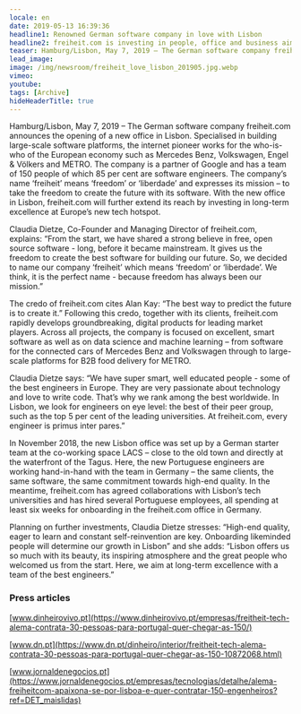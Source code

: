 ```yaml
---
locale: en
date: 2019-05-13 16:39:36
headline1: Renowned German software company in love with Lisbon
headline2: freiheit.com is investing in people, office and business aiming at long-term excellence.
teaser: Hamburg/Lisbon, May 7, 2019 – The German software company freiheit.com announces the opening of a new office in Lisbon. Specialised in building large-scale software platforms, the internet pioneer works for the who-is-who of the European economy such as Mercedes Benz, Volkswagen, Engel & Völkers and METRO. The company is a partner of Google and has a team of 150 people of which 85 per cent are software engineers. The company’s name ‘freiheit’ means ‘freedom’ or ‘liberdade’ and expresses its mission – to take the freedom to create the future with its software. With the new office in Lisbon, freiheit.com will further extend its reach by investing in long-term excellence at Europe’s new tech hotspot.
lead_image:
image: /img/newsroom/freiheit_love_lisbon_201905.jpg.webp
vimeo: 
youtube:
tags: [Archive]
hideHeaderTitle: true
---
```


Hamburg/Lisbon, May 7, 2019 – The German software company freiheit.com announces the opening of a new office in Lisbon. Specialised in building large-scale software platforms, the internet pioneer works for the who-is-who of the European economy such as Mercedes Benz, Volkswagen, Engel & Völkers and METRO. The company is a partner of Google and has a team of 150 people of which 85 per cent are software engineers. The company’s name ‘freiheit’ means ‘freedom’ or ‘liberdade’ and expresses its mission – to take the freedom to create the future with its software. With the new office in Lisbon, freiheit.com will further extend its reach by investing in long-term excellence at Europe’s new tech hotspot. 

Claudia Dietze, Co-Founder and Managing Director of freiheit.com, explains: “From the start, we have shared a strong believe in free, open source software - long, before it became mainstream. It gives us the freedom to create the best software for building our future. So, we decided to name our company ‘freiheit’ which means ‘freedom’ or ‘liberdade’. We think, it is the perfect name - because freedom has always been our mission.” 

The credo of freiheit.com cites Alan Kay: “The best way to predict the future is to create it.” Following this credo, together with its clients, freiheit.com rapidly develops groundbreaking, digital products for leading market players. Across all projects, the company is focused on excellent, smart software as well as on data science and machine learning – from software for the connected cars of Mercedes Benz and Volkswagen through to large-scale platforms for B2B food delivery for METRO. 

Claudia Dietze says: “We have super smart, well educated people - some of the best engineers in Europe. They are very passionate about technology and love to write code. That’s why we rank among the best worldwide. In Lisbon, we look for engineers on eye level: the best of their peer group, such as the top 5 per cent of the leading universities. At freiheit.com, every engineer is primus inter pares.”

In November 2018, the new Lisbon office was set up by a German starter team at the co-working space LACS – close to the old town and directly at the waterfront of the Tagus. Here, the new Portuguese engineers are working hand-in-hand with the team in Germany – the same clients, the same software, the same commitment towards high-end quality. In the meantime, freiheit.com has agreed collaborations with Lisbon’s tech universities and has hired several Portuguese employees, all spending at least six weeks for onboarding in the freiheit.com office in Germany. 

Planning on further investments, Claudia Dietze stresses: “High-end quality, eager to learn and constant self-reinvention are key. Onboarding likeminded people will determine our growth in Lisbon” and she adds: “Lisbon offers us so much with its beauty, its inspiring atmosphere and the great people who welcomed us from the start. Here, we aim at long-term excellence with a team of the best engineers.”

### Press articles

[www.dinheirovivo.pt](https://www.dinheirovivo.pt/empresas/freitheit-tech-alema-contrata-30-pessoas-para-portugal-quer-chegar-as-150/)

[www.dn.pt](https://www.dn.pt/dinheiro/interior/freitheit-tech-alema-contrata-30-pessoas-para-portugal-quer-chegar-as-150-10872068.html)

[www.jornaldenegocios.pt](https://www.jornaldenegocios.pt/empresas/tecnologias/detalhe/alema-freiheitcom-apaixona-se-por-lisboa-e-quer-contratar-150-engenheiros?ref=DET_maislidas)


